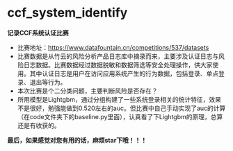 # ccf_system_identify

**记录CCF系统认证比赛**

- 比赛地址：https://www.datafountain.cn/competitions/537/datasets
- 比赛数据是从竹云的风险分析产品日志库中摘录而来，主要涉及认证日志与风险日志数据。比赛数据经过数据脱敏和数据筛选等安全处理操作，供大家使用。其中认证日志是用户在访问应用系统产生的行为数据，包括登录、单点登录、退出等行为。
- 本次比赛是个二分类问题，主要判断风险是否存在？
- 所用模型是Lightgbm，通过分组构建了一些系统登录相关的统计特征，效果不是很好，勉强能做到0.520左右的auc。但比赛中自己手动实现了auc的计算（在code文件夹下的baseline.py里面），认真看了下Lightgbm的原理，总算还是有收获的。

**最后，如果感觉对您有用的话，麻烦star下哦！！！**
